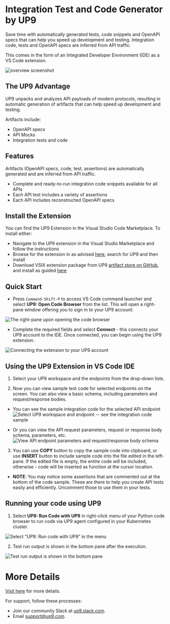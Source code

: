 # Integration Test and Code Generator by UP9 

Save time with automatically generated tests, code snippets and OpenAPI specs that can help you speed up development and testing. Integration code, tests and OpenAPI specs are inferred from API traffic.

This comes in the form of an Integrated Developer Environment (IDE) as a VS Code extension.

![overview screenshot](images/image7.png)

## The UP9 Advantage

UP9 unpacks and analyzes API payloads of modern protocols, resulting in automatic generation of artifacts that can help speed up development and testing.

Artifacts include:
* OpenAPI specs
* API Mocks
* Integration tests and code

## Features

Artifacts (OpenAPI specs, code, test, assertions) are automatically generated and are inferred from API traffic.

* Complete and ready-to-run integration code snippets available for all APIs
* Each API test includes a variety of assertions
* Each API includes reconstructed OpenAPI specs 

## Install the Extension
You can find the UP9 Extension in the Visual Studio Code Marketplace. To install either:

* Navigate to the UP9 extension in the Visual Studio Marketplace and follow the instructions 
* Browse for the extension in as advised [here](https://code.visualstudio.com/docs/editor/extension-marketplace#_browse-for-extensions), search for UP9 and then install
* Download VSIX extension package from UP9 [artifact store on GitHub](https://github.com/up9inc/vscode-up9/releases), and install as guided [here](https://code.visualstudio.com/docs/editor/extension-marketplace#_install-from-a-vsix)

## Quick Start

*  Press `Command-Shift-P` to access VS Code command launcher and select **UP9: Open Code Browser** from the list. This will open a right-pane window offering you to sign in to your UP9 account:

![The right-pane upon opening the code browser](images/image1.png)


-   Complete the required fields and select **Connect** - this connects your UP9 account to the IDE. Once connected, you can begin using the UP9 extension.

![Connecting the extension to your UP9 account](images/image8.png)



## Using the UP9 Extension in VS Code IDE

1. Select your UP9 workspace and the endpoints from the drop-down lists.
 
2. Now you can view sample test code for selected endpoints on the screen. You can also view a basic schema, including parameters and request/response bodies.
  * You can see the sample integration code for the selected API endpoint  
    ![Select UP9 workspace and endpoint -- see the integration code sample](images/image4.png)

  * Or you can view the API request parameters, request or response body schema, parameters, etc.
    ![View API endpoint parameters and request/response body schema](images/image4.png)

3. You can use **COPY** button to copy the sample code into clipboard, or use **INSERT** button to include sample code into the file edited in the left-pane. If the edited file is empty, the entire code will be included, otherwise - code will be inserted as function at the cursor location.
  * **NOTE**: You may notice some assertions that are commented out at the bottom of the code sample. These are there to help you create API tests easily and efficiently. Uncomment those to use them in your tests.

## Running your code using UP9
1. Select **UP9: Run Code with UP9** in right-click menu of your Python code browser to run code via UP9 agent configured in your Kubernetes cluster.
  
  ![Select "UP9: Run code with UP9" in the menu](images/image7.png)

2. Test run output is shown in the bottom pane after the execution.
  
  ![Test run output is shown in the bottom pane](images/image6.png)


# More Details
[Visit here](https://up9.com/docs/up9-ide) for more details.

For support, follow these processes:

-   Join our community Slack at [up9.slack.com](https://join.slack.com/t/up9/shared_invite/zt-tfjnduli-QzlR8VV4Z1w3YnPIAJfhlQ).
-   Email [support@up9.com](mailto:support@up9.com).
